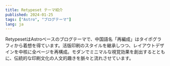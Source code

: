 ```yaml
---
title: Retypeset テーマ紹介
published: 2024-01-25
tags: ["Astro", "ブログテーマ"]
lang: ja
---
```


RetypesetはAstroベースのブログテーマで、中国語名「再編成」はタイポグラフィから着想を得ています。活版印刷のスタイルを継承しつつ、レイアウトデザインを中核に全ページを再構成。モダンでミニマルな視覚効果を創出するとともに、伝統的な印刷文化の人文的趣きを脈々と流れさせています。
